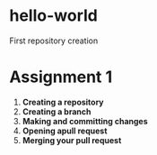 # hello-world
First repository creation

# Assignment 1

1. **Creating a repository**
2. **Creating a branch**
3. **Making and committing changes**
4. **Opening apull request**
5. **Merging your pull request**
